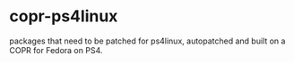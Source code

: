 # copr-ps4linux
packages that need to be patched for ps4linux, autopatched and built on a COPR for Fedora on PS4.
